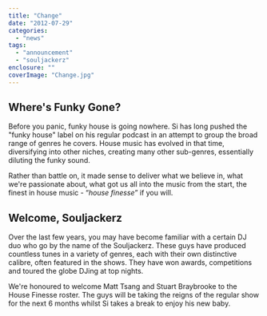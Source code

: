 ```yaml
---
title: "Change"
date: "2012-07-29"
categories: 
  - "news"
tags: 
  - "announcement"
  - "souljackerz"
enclosure: ""
coverImage: "Change.jpg"
---
```


## Where's Funky Gone?

Before you panic, funky house is going nowhere. Si has long pushed the "funky house" label on his regular podcast in an attempt to group the broad range of genres he covers. House music has evolved in that time, diversifying into other niches, creating many other sub-genres, essentially diluting the funky sound.

Rather than battle on, it made sense to deliver what we believe in, what we're passionate about, what got us all into the music from the start, the finest in house music - “_house finesse_” if you will.

## Welcome, Souljackerz

Over the last few years, you may have become familiar with a certain DJ duo who go by the name of the Souljackerz. These guys have produced countless tunes in a variety of genres, each with their own distinctive calibre, often featured in the shows. They have won awards, competitions and toured the globe DJing at top nights.

We're honoured to welcome Matt Tsang and Stuart Braybrooke to the House Finesse roster. The guys will be taking the reigns of the regular show for the next 6 months whilst Si takes a break to enjoy his new baby.
